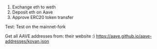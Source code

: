 1. Exchange eth to weth
2. Deposit eth on Aave
3. Approve ERC20 token transfer

Test:
Test on the mainnet-fork

Get all AAVE addresses from: their website :)
https://aave.github.io/aave-addresses/kovan.json